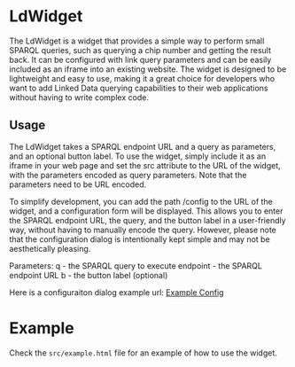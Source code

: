 # LdWidget

The LdWidget is a widget that provides a simple way to perform small SPARQL queries, such as querying a chip number and getting the result back. It can be configured with link query parameters and can be easily included as an iframe into an existing website. The widget is designed to be lightweight and easy to use, making it a great choice for developers who want to add Linked Data querying capabilities to their web applications without having to write complex code.

## Usage

The LdWidget takes a SPARQL endpoint URL and a query as parameters, and an optional button label. To use the widget, simply include it as an iframe in your web page and set the src attribute to the URL of the widget, with the parameters encoded as query parameters. Note that the parameters need to be URL encoded.

To simplify development, you can add the path /config to the URL of the widget, and a configuration form will be displayed. This allows you to enter the SPARQL endpoint URL, the query, and the button label in a user-friendly way, without having to manually encode the query. However, please note that the configuration dialog is intentionally kept simple and may not be aesthetically pleasing.

Parameters:
q - the SPARQL query to execute
endpoint - the SPARQL endpoint URL
b - the button label (optional)

Here is a configuraiton dialog example url:
[Example Config](https://widget.lindas.admin.ch/config?e=https:%2F%2Flindas.admin.ch%2Fquery&q=PREFIX%20rdf:%20%3Chttp:%2F%2Fwww.w3.org%2F1999%2F02%2F22-rdf-syntax-ns%23%3E%0APREFIX%20rdfs:%20%3Chttp:%2F%2Fwww.w3.org%2F2000%2F01%2Frdf-schema%23%3E%0ASELECT%20%3FresultString%20FROM%20%3Chttps:%2F%2Flindas.admin.ch%2Ffsvo%2Frabies%3E%20WHERE%20%7B%0A%20%20%3Fs%20%3Chttps:%2F%2Fagriculture.ld.admin.ch%2Ffoen%2Frabies%2Fdimension%2Fidentifier%3E%20%3FvarBind;%0A%20%20%09%20%3Chttps:%2F%2Fagriculture.ld.admin.ch%2Ffoen%2Frabies%2Fdimension%2Fquantitativeresult%3E%20%3Fvalue%20;%0A%20%20%20%20%20%3Chttps:%2F%2Fagriculture.ld.admin.ch%2Ffoen%2Frabies%2Fdimension%2Fresult%3E%20%3Fresult%20;%0A%20%20%20%20%20%3Chttps:%2F%2Fagriculture.ld.admin.ch%2Ffoen%2Frabies%2Fdimension%2Fdate%3E%20%3Fdate;%0A%20%20%09%20%3Chttps:%2F%2Fagriculture.ld.admin.ch%2Ffoen%2Frabies%2Fdimension%2Funitcode%3E%20%3Funit%20.%0A%20%20%20%20%20BIND%20(%20IF%20(%20%3Fresult%20%3D%20%3Chttps:%2F%2Fagriculture.ld.admin.ch%2Ffoen%2Frabies%2Fdimension%2Fresult%2Fpositiv%3E,%20%22Sufficient%22,%20%22Insufficient%22%20)%20AS%20%3Fv%20)%0A%20%20%09%20BIND(CONCAT(%22Microchip%20number:%20%22,%3FvarBind,%20%22%20%7C%20%22,%20%3Fv,%20%22%20%7C%20%22,%20%20%22Quantitative%20Result:%20%22,%20str(%3Fvalue),%20%22%20%22,%20%3Funit,%20%22%20%7C%20Date%20of%20blood%20sampling:%20%22,%20str(%3Fdate))%20%20AS%20%3FresultString%20)%20%0A%7D%20ORDER%20BY%20%3Fdate%20LIMIT%201)

# Example 

Check the `src/example.html` file for an example of how to use the widget.
